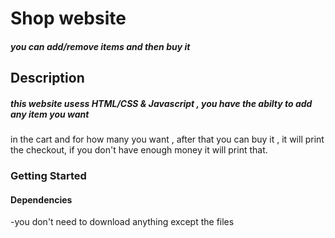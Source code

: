# Shop website
##### you can add/remove items and then buy it

## Description
##### this website usess HTML/CSS & Javascript , you have the abilty to add any item you want 
in the cart and for how many you want , after that you can buy it , it will print the checkout,
if you don't have enough money it will print that.

### Getting Started
#### Dependencies
-you don't need to download anything except the files
